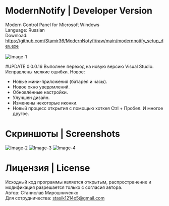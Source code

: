 # ModernNotify | Developer Version
Modern Control Panel for Microsoft Windows<br>
Language: Russian<br>
Download:<br>
https://github.com/Stamir36/ModernNotyfi/raw/main/modernnotify_setup_dev.exe
<br>
<br>
<img src="https://i.ibb.co/GFFcn8D/Image-1.png" alt="Image-1" border="0">

#UPDATE 0.0.0.16
Выполнен переход на новую версию Visual Studio.
Исправлены мелкие ошибки.
Новое:
- Новые мини-приложения (батарея и часы).
- Новое окно уведомлений.
- Обновлённые настройки.
- Улучшен дизайн.
- Изменены некоторые иконки.
- Новый процесс открытия с помощью хоткея Ctrl + Пробел.
И многое другое.

# Скриншоты | Screenshots
<img src="https://i.ibb.co/4Tx51JN/Image-2.png" alt="Image-2" border="0">
<img src="https://i.ibb.co/z73Zb4h/Image-3.png" alt="Image-3" border="0">
<img src="https://i.ibb.co/8K2t4n6/Image-4.png" alt="Image-4" border="0">

# Лицензия | License
Исходный код программы является открытым, распространение и модификация разрешается только с согласия автора.<br>
Автор: Станислав Мирошниченко<br>
Для сотрудничества: stasik1214x5@gmail.com<br>
